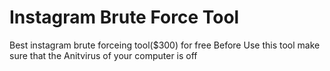 # Instagram Brute Force Tool
Best instagram brute forceing tool($300) for free 
Before Use this tool make sure that the Anitvirus of your computer is off
